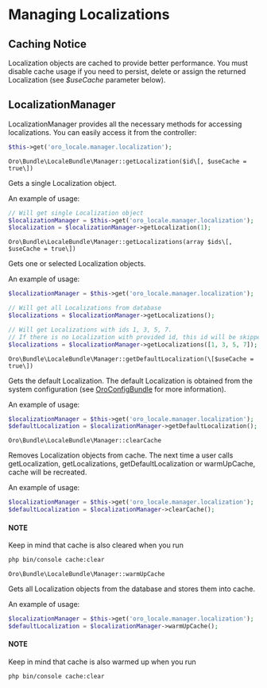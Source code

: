 <a id="bundle-docs-platform-locale-bundle-managing-localizations"></a>

# Managing Localizations

## Caching Notice

Localization objects are cached to provide better performance. You must disable cache usage if you need to persist, delete or assign the returned Localization (see  *$useCache* parameter below).

## LocalizationManager

LocalizationManager provides all the necessary methods for accessing localizations.
You can easily access it from the controller:

```php
$this->get('oro_locale.manager.localization');
```

`Oro\Bundle\LocaleBundle\Manager::getLocalization($id\[, $useCache = true\])`

Gets a single Localization object.

An example of usage:

```php
// Will get single Localization object
$localizationManager = $this->get('oro_locale.manager.localization');
$localization = $localizationManager->getLocalization(1);
```

`Oro\Bundle\LocaleBundle\Manager::getLocalizations(array $ids\[, $useCache = true\])`

Gets one or selected Localization objects.

An example of usage:

```php
$localizationManager = $this->get('oro_locale.manager.localization');

// Will get all Localizations from database
$localizations = $localizationManager->getLocalizations();

// Will get Localizations with ids 1, 3, 5, 7.
// If there is no Localization with provided id, this id will be skipped.
$localizations = $localizationManager->getLocalizations([1, 3, 5, 7]);
```

`Oro\Bundle\LocaleBundle\Manager::getDefaultLocalization(\[$useCache = true\])`

Gets the default Localization. The default Localization is obtained from the system configuration (see <a href="https://github.com/oroinc/platform/tree/master/src/Oro/Bundle/ConfigBundle" target="_blank">OroConfigBundle</a> for more information).

An example of usage:

```php
$localizationManager = $this->get('oro_locale.manager.localization');
$defaultLocalization = $localizationManager->getDefaultLocalization();
```

`Oro\Bundle\LocaleBundle\Manager::clearCache`

Removes Localization objects from cache. The next time a user calls getLocalization,
getLocalizations, getDefaultLocalization or warmUpCache, cache will be recreated.

An example of usage:

```php
$localizationManager = $this->get('oro_locale.manager.localization');
$defaultLocalization = $localizationManager->clearCache();
```

#### NOTE
Keep in mind that cache is also cleared when you run

```bash
php bin/console cache:clear
```

`Oro\Bundle\LocaleBundle\Manager::warmUpCache`

Gets all Localization objects from the database and stores them into cache.

An example of usage:

```php
$localizationManager = $this->get('oro_locale.manager.localization');
$defaultLocalization = $localizationManager->warmUpCache();
```

#### NOTE
Keep in mind that cache is also warmed up when you run

```bash
php bin/console cache:clear
```

<!-- Frontend -->
